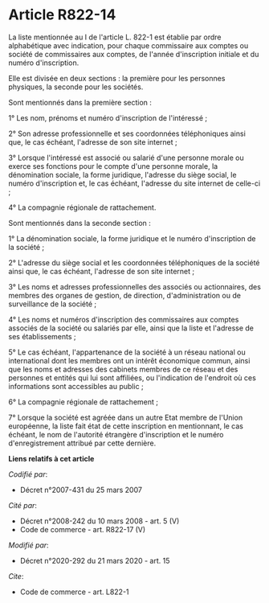 # Article R822-14

La liste mentionnée au I de l'article L. 822-1 est établie par ordre alphabétique avec indication, pour chaque commissaire
aux comptes ou société de commissaires aux comptes, de l'année d'inscription initiale et du numéro d'inscription.

Elle est divisée en deux sections : la première pour les personnes physiques, la seconde pour les sociétés.

Sont mentionnés dans la première section :

1° Les nom, prénoms et numéro d'inscription de l'intéressé ;

2° Son adresse professionnelle et ses coordonnées téléphoniques ainsi que, le cas échéant, l'adresse de son site internet ;

3° Lorsque l'intéressé est associé ou salarié d'une personne morale ou exerce ses fonctions pour le compte d'une personne
morale, la dénomination sociale, la forme juridique, l'adresse du siège social, le numéro d'inscription et, le cas échéant,
l'adresse du site internet de celle-ci ;

4° La compagnie régionale de rattachement.

Sont mentionnés dans la seconde section :

1° La dénomination sociale, la forme juridique et le numéro d'inscription de la société ;

2° L'adresse du siège social et les coordonnées téléphoniques de la société ainsi que, le cas échéant, l'adresse de son site
internet ;

3° Les noms et adresses professionnelles des associés ou actionnaires, des membres des organes de gestion, de direction,
d'administration ou de surveillance de la société ;

4° Les noms et numéros d'inscription des commissaires aux comptes associés de la société ou salariés par elle, ainsi que la
liste et l'adresse de ses établissements ;

5° Le cas échéant, l'appartenance de la société à un réseau national ou international dont les membres ont un intérêt
économique commun, ainsi que les noms et adresses des cabinets membres de ce réseau et des personnes et entités qui lui sont
affiliées, ou l'indication de l'endroit où ces informations sont accessibles au public ;

6° La compagnie régionale de rattachement ;

7° Lorsque la société est agréée dans un autre Etat membre de l'Union européenne, la liste fait état de cette inscription en
mentionnant, le cas échéant, le nom de l'autorité étrangère d'inscription et le numéro d'enregistrement attribué par cette
dernière.

**Liens relatifs à cet article**

_Codifié par_:

  - Décret n°2007-431 du 25 mars 2007

_Cité par_:

  - Décret n°2008-242 du 10 mars 2008 - art. 5 (V)
  - Code de commerce - art. R822-17 (V)

_Modifié par_:

  - Décret n°2020-292 du 21 mars 2020 - art. 15

_Cite_:

  - Code de commerce - art. L822-1
